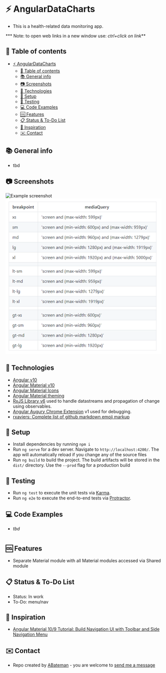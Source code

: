 # :zap: AngularDataCharts

* This is a health-related data monitoring app.

*** Note: to open web links in a new window use: _ctrl+click on link_**

## :page_facing_up: Table of contents

* [:zap: AngularDataCharts](#zap-angulardatacharts)
  * [:page_facing_up: Table of contents](#page_facing_up-table-of-contents)
  * [:books: General info](#books-general-info)
  * [:camera: Screenshots](#camera-screenshots)
  * [:signal_strength: Technologies](#signal_strength-technologies)
  * [:floppy_disk: Setup](#floppy_disk-setup)
  * [:flashlight: Testing](#flashlight-testing)
  * [:computer: Code Examples](#computer-code-examples)
  * [:cool: Features](#cool-features)
  * [:clipboard: Status & To-Do List](#clipboard-status--to-do-list)
  * [:clap: Inspiration](#clap-inspiration)
  * [:envelope: Contact](#envelope-contact)

## :books: General info

* tbd

## :camera: Screenshots

![Example screenshot](./img/dashboard.png)
![Example screenshot](./img/screen-sizes.png)

## :signal_strength: Technologies

* [Angular v10](https://angular.io/)
* [Angular Material v10](https://material.angular.io/)
* [Angular Material Icons](https://material.io/resources/icons/?style=baseline)
* [Angular Material theming](https://material.angular.io/guide/theming)
* [RxJS Library v6](https://angular.io/guide/rx-library) used to handle datastreams and propagation of change using observables.
* [Angular Augury Chrome Extension](https://chrome.google.com/webstore/detail/augury/elgalmkoelokbchhkhacckoklkejnhcd) v1 used for debugging.
* [rxaviers: Complete list of github markdown emoji markup](https://gist.github.com/rxaviers/7360908)

## :floppy_disk: Setup

* Install dependencies by running `npm i`
* Run `ng serve` for a dev server. Navigate to `http://localhost:4200/`. The app will automatically reload if you change any of the source files
* Run `ng build` to build the project. The build artifacts will be stored in the `dist/` directory. Use the `--prod` flag for a production build

## :flashlight: Testing

* Run `ng test` to execute the unit tests via [Karma](https://karma-runner.github.io).
* Run `ng e2e` to execute the end-to-end tests via [Protractor](http://www.protractortest.org/).

## :computer: Code Examples

* _tbd_

```typescript

```

## :cool: Features

* Separate Material module with all Material modules accessed via Shared module

## :clipboard: Status & To-Do List

* Status: In work
* To-Do: menu/nav

## :clap: Inspiration

* [Angular Material 10/9 Tutorial: Build Navigation UI with Toolbar and Side Navigation Menu](https://www.techiediaries.com/angular-material-navigation-toolbar-sidenav/)

## :envelope: Contact

* Repo created by [ABateman](https://www.andrewbateman.org) - you are welcome to [send me a message](https://andrewbateman.org/contact)
